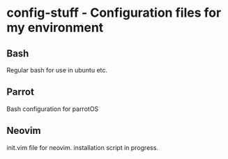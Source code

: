 # config-stuff - Configuration files for my environment
## Bash
Regular bash for use in ubuntu etc.
## Parrot
Bash configuration for parrotOS
## Neovim
init.vim file for neovim. installation script in progress.
